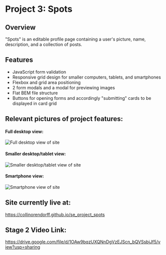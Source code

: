 # Project 3: Spots


## Overview  

"Spots" is an editable profile page containing a user's picture, name, description, and a collection of posts.


## Features

* JavaScript form validation
* Responsive grid design for smaller computers, tablets, and smartphones
* Flexbox and grid area positioning
* 2 form modals and a modal for previewing images
* Flat BEM file structure
* Buttons for opening forms and accordingly "submitting" cards to be displayed in card grid


## Relevant pictures of project features:

#### Full desktop view:
![Full desktop view of site](https://github.com/collinorendorff/tripleTenPics/blob/main/spotsStage2/fullsize-desktop.png?raw=true "Full desktop view of site")

#### Smaller desktop/tablet view:
![Smaller desktop/tablet view of site](https://github.com/collinorendorff/tripleTenPics/blob/main/spotsStage2/small-computer-tablet.png?raw=true "Smaller desktop/tablet view of site")

#### Smartphone view:
![Smartphone view of site](https://github.com/collinorendorff/tripleTenPics/blob/main/spotsStage2/smartphone.png?raw=true "Smartphone view of site")

## Site currently live at:

https://collinorendorff.github.io/se_project_spots

## Stage 2 Video Link:

https://drive.google.com/file/d/1OAw9bqzUXQNnDgVzEJScn_bQVSsbjJf5/view?usp=sharing